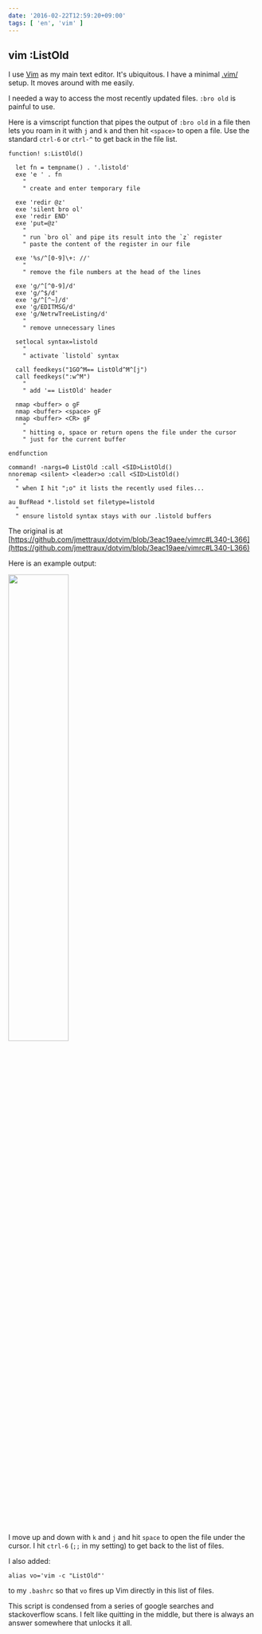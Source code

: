 ```yaml
---
date: '2016-02-22T12:59:20+09:00'
tags: [ 'en', 'vim' ]
---
```


## vim :ListOld

I use [Vim](http://www.vim.org) as my main text editor. It's ubiquitous. I have a minimal [.vim/](https://github.com/jmettraux/dotvim) setup. It moves around with me easily.

I needed a way to access the most recently updated files. `:bro old` is painful to use.

Here is a vimscript function that pipes the output of `:bro old` in a file then lets you roam in it with `j` and `k` and then hit `<space>` to open a file. Use the standard `ctrl-6` or `ctrl-^` to get back in the file list.

<pre><code class="vim">function! s:ListOld()

  let fn = tempname() . '.listold'
  exe 'e ' . fn
    "
    " create and enter temporary file

  exe 'redir @z'
  exe 'silent bro ol'
  exe 'redir END'
  exe 'put=@z'
    "
    " run `bro ol` and pipe its result into the `z` register
    " paste the content of the register in our file

  exe '%s/^[0-9]\+: //'
    "
    " remove the file numbers at the head of the lines

  exe 'g/^[^0-9]/d'
  exe 'g/^$/d'
  exe 'g/^[^~]/d'
  exe 'g/EDITMSG/d'
  exe 'g/NetrwTreeListing/d'
    "
    " remove unnecessary lines

  setlocal syntax=listold
    "
    " activate `listold` syntax

  call feedkeys("1GO^M== ListOld^M^[j")
  call feedkeys(":w^M")
    "
    " add '== ListOld' header

  nmap &lt;buffer> o gF
  nmap &lt;buffer> &lt;space> gF
  nmap &lt;buffer> &lt;CR> gF
    "
    " hitting o, space or return opens the file under the cursor
    " just for the current buffer

endfunction

command! -nargs=0 ListOld :call &lt;SID>ListOld()
nnoremap &lt;silent> &lt;leader>o :call &lt;SID>ListOld()<CR>
  "
  " when I hit ";o" it lists the recently used files...

au BufRead *.listold set filetype=listold
  "
  " ensure listold syntax stays with our .listold buffers
</code></pre>

The original is at [https://github.com/jmettraux/dotvim/blob/3eac19aee/vimrc#L340-L366](https://github.com/jmettraux/dotvim/blob/3eac19aee/vimrc#L340-L366)

Here is an example output:

<img src="images/20160222_vim.png" class="screenshot" style="width: 49%" />

I move up and down with `k` and `j` and hit `space` to open the file under the cursor. I hit `ctrl-6` (`;;` in my setting) to get back to the list of files.

I also added:
<pre><code class="bash">alias vo='vim -c "ListOld"'
</code></pre>
to my `.bashrc` so that `vo` fires up Vim directly in this list of files.

This script is condensed from a series of google searches and stackoverflow scans. I felt like quitting in the middle, but there is always an answer somewhere that unlocks it all.

